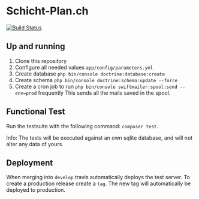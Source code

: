 Schicht-Plan.ch
================
[![Build Status](https://travis-ci.org/fribim/akut-shift-planner.svg?branch=develop)](https://travis-ci.org/fribim/akut-shift-planner)

## Up and running

1. Clone this repository
2. Configure all needed values `app/config/parameters.yml`
3. Create database `php bin/console doctrine:database:create`
4. Create schema `php bin/console doctrine:schema:update --force`
5. Create a cron job to run `php bin/console swiftmailer:spool:send --env=prod` frequently
This sends all the mails saved in the spool.

## Functional Test

Run the testsuite with the following command: `composer test`.

Info: The tests will be executed against an own sqlite database, and will not alter any data of yours.

## Deployment
When merging into `develop` travis automatically deploys the test server.
To create a production release create a `tag`. The new tag will automatically be deployed to production.
